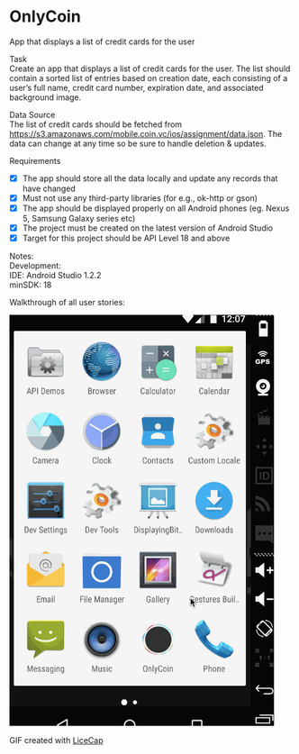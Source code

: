 # OnlyCoin
App that displays a list of credit cards for the user

Task                                                                                                                
Create an app that displays a list of credit cards for the user. The list should contain a
sorted list of entries based on creation date, each consisting of a user’s full name, credit
card number, expiration date, and associated background image.

Data Source                                                                                                         
The list of credit cards should be fetched from https://s3.amazonaws.com/mobile.coin.vc/ios/assignment/data.json.
The data can change at any time so be sure to handle deletion & updates. 

Requirements                                                                                                        
* [x] The app should store all the data locally and update any records that have changed                            
* [x] Must not use any third-party libraries (for e.g., ok-http or gson)                                            
* [x] The app should be displayed properly on all Android phones (eg. Nexus 5, Samsung Galaxy series etc)           
* [x] The project must be created on the latest version of Android Studio                                           
* [x] Target for this project should be API Level 18 and above                      

Notes:  
Development:                                                                                                
IDE: Android Studio 1.2.2                                                                                       
minSDK: 18                                                                                                      

 Walkthrough of all user stories:

 ![Video Walkthrough](OnlyCoin.gif)  
 
 
 GIF created with [LiceCap](http://www.cockos.com/licecap/)
